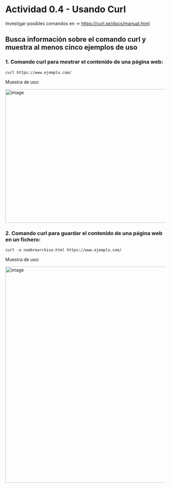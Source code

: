 # Actividad 0.4 - Usando Curl

Investigar posibles comandos en -> https://curl.se/docs/manual.html

## Busca información sobre el comando curl y muestra al menos cinco ejemplos de uso

### 1. Comando curl para mostrar el contenido de una página web:
```
curl https://www.ejemplo.com/
```
Muestra de uso:

<img width="800" height="420" alt="image" src="https://github.com/user-attachments/assets/afa339b9-e0fc-4703-848c-840b2b6ea2c1" />


### 2. Comando curl para guardar el contenido de una página web en un fichero:
```
curl -o nombrearchivo.html https://www.ejemplo.com/
```
Muestra de uso:

<img width="900" height="680" alt="image" src="https://github.com/user-attachments/assets/7e7c8603-30a4-4efd-abe9-2d8433bb4bdb" />
